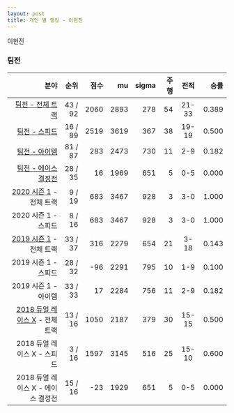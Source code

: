 ```yaml
---
layout: post
title: 개인 별 랭킹 - 이현진
---
```


이현진


### 팀전

| 분야 | 순위 | 점수 | mu | sigma | 주행 | 전적 | 승률 |
|---:|---:|---:|---:|---:|---:|:---:|---:|
| [팀전 - 전체 트랙](../team-full) | 43 / 92 | 2060 | 2893 | 278 | 54 | 21-33 | 0.389 |
| [팀전 - 스피드](../team-speed) | 16 / 89 | 2519 | 3619 | 367 | 38 | 19-19 | 0.500 |
| [팀전 - 아이템](../team-item) | 81 / 87 | 283 | 2473 | 730 | 11 | 2-9 | 0.182 |
| [팀전 - 에이스 결정전](../team-ace) | 28 / 35 | 16 | 1969 | 651 | 5 | 0-5 | 0.000 |
| [2020 시즌 1](../teams-t2020_1) - 전체 트랙 | 9 / 19 | 683 | 3467 | 928 | 3 | 3-0 | 1.000 |
| 2020 시즌 1 - 스피드 | 8 / 16 | 683 | 3467 | 928 | 3 | 3-0 | 1.000 |
| [2019 시즌 1](../teams-t2019_1) - 전체 트랙 | 33 / 37 | 316 | 2279 | 654 | 21 | 3-18 | 0.143 |
| 2019 시즌 1 - 스피드 | 28 / 32 | -96 | 2291 | 795 | 10 | 1-9 | 0.100 |
| 2019 시즌 1 - 아이템 | 33 / 33 | 17 | 2284 | 756 | 11 | 2-9 | 0.182 |
| [2018 듀얼 레이스 X](../teams-t2018_2) - 전체 트랙 | 13 / 16 | 1050 | 2187 | 379 | 30 | 15-15 | 0.500 |
| 2018 듀얼 레이스 X - 스피드 | 3 / 16 | 1597 | 3145 | 516 | 25 | 15-10 | 0.600 |
| 2018 듀얼 레이스 X - 에이스 결정전 | 15 / 16 | -23 | 1929 | 651 | 5 | 0-5 | 0.000 |
